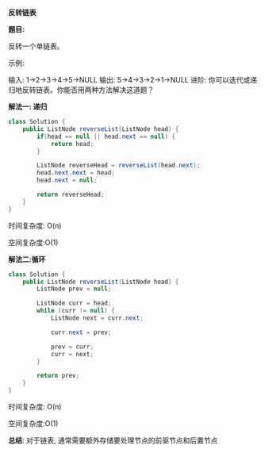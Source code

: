 **反转链表**

**题目:**

反转一个单链表。

示例:

输入: 1->2->3->4->5->NULL
输出: 5->4->3->2->1->NULL
进阶:
你可以迭代或递归地反转链表。你能否用两种方法解决这道题？



**解法一: 递归**

```java
class Solution {
    public ListNode reverseList(ListNode head) {
        if(head == null || head.next == null) {
            return head;
        }

        ListNode reverseHead = reverseList(head.next);
        head.next.next = head;
        head.next = null;

        return reverseHead;
    }
}
```

时间复杂度: O(n)

空间复杂度:O(1)



**解法二:循环**

```java
class Solution {
    public ListNode reverseList(ListNode head) {
        ListNode prev = null;

        ListNode curr = head;
        while (curr != null) {
            ListNode next = curr.next;

            curr.next = prev;

            prev = curr;
            curr = next;
        }

        return prev;
    }
}
```

时间复杂度: O(n)

空间复杂度:O(1)



**总结**: 对于链表, 通常需要额外存储要处理节点的前驱节点和后置节点